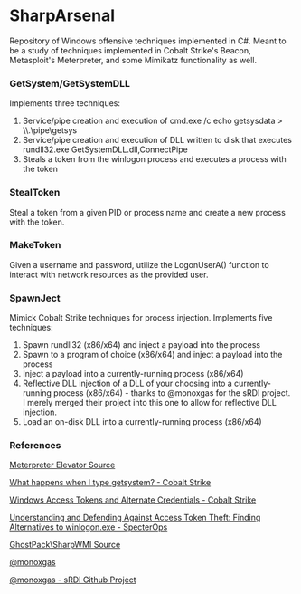# SharpArsenal
Repository of Windows offensive techniques implemented in C#. Meant to be a study of techniques implemented in Cobalt Strike's Beacon, Metasploit's Meterpreter, and some Mimikatz functionality as well. 



### GetSystem/GetSystemDLL
Implements three techniques: 

1. Service/pipe creation and execution of cmd.exe /c echo getsysdata > \\\\.\pipe\getsys
2. Service/pipe creation and execution of DLL written to disk that executes rundll32.exe GetSystemDLL.dll,ConnectPipe
3. Steals a token from the winlogon process and executes a process with the token


### StealToken
Steal a token from a given PID or process name and create a new process with the token.


### MakeToken
Given a username and password, utilize the LogonUserA() function to interact with network resources as the provided user.


### SpawnJect
Mimick Cobalt Strike techniques for process injection. Implements five techniques:

1. Spawn rundll32 (x86/x64) and inject a payload into the process
2. Spawn to a program of choice (x86/x64) and inject a payload into the process
3. Inject a payload into a currently-running process (x86/x64)
4. Reflective DLL injection of a DLL of your choosing into a currently-running process (x86/x64) - thanks to @monoxgas for the sRDI project. I merely merged their project into this one to allow for reflective DLL injection.
5. Load an on-disk DLL into a currently-running process (x86/x64)


### References

[Meterpreter Elevator Source](https://github.com/rapid7/meterpreter/tree/master/source/extensions/priv/server/elevate)

[What happens when I type getsystem? - Cobalt Strike](https://blog.cobaltstrike.com/2014/04/02/what-happens-when-i-type-getsystem/)

[Windows Access Tokens and Alternate Credentials - Cobalt Strike](https://blog.cobaltstrike.com/2015/12/16/windows-access-tokens-and-alternate-credentials/)

[Understanding and Defending Against Access Token Theft: Finding Alternatives to winlogon.exe - SpecterOps](https://posts.specterops.io/understanding-and-defending-against-access-token-theft-finding-alternatives-to-winlogon-exe-80696c8a73b)

[GhostPack\SharpWMI Source](https://github.com/GhostPack/SharpWMI)

[@monoxgas](https://twitter.com/monoxgas/status/1109892490566336512?s=20)

[@monoxgas - sRDI Github Project](https://github.com/monoxgas/sRDI)
